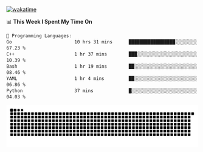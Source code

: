 [![wakatime](https://wakatime.com/badge/user/384f91c6-4eee-411f-8f3b-1b691f58a544.svg)](https://wakatime.com/@384f91c6-4eee-411f-8f3b-1b691f58a544)

<!--START_SECTION:waka-->
📊 **This Week I Spent My Time On** 

```text
💬 Programming Languages: 
Go                       10 hrs 31 mins      █████████████████░░░░░░░░   67.23 % 
C++                      1 hr 37 mins        ███░░░░░░░░░░░░░░░░░░░░░░   10.39 % 
Bash                     1 hr 19 mins        ██░░░░░░░░░░░░░░░░░░░░░░░   08.46 % 
YAML                     1 hr 4 mins         ██░░░░░░░░░░░░░░░░░░░░░░░   06.86 % 
Python                   37 mins             █░░░░░░░░░░░░░░░░░░░░░░░░   04.03 % 
```


<!--END_SECTION:waka-->

<picture>
  <source media="(prefers-color-scheme: dark)" srcset="https://raw.githubusercontent.com/fuwx295/fuwx295/output/github-contribution-grid-snake-dark.svg">
  <source media="(prefers-color-scheme: light)" srcset="https://raw.githubusercontent.com/fuwx295/fuwx295/output/github-contribution-grid-snake.svg">
  <img alt="github contribution grid snake animation" src="https://raw.githubusercontent.com/fuwx295/fuwx295/output/github-contribution-grid-snake.svg">
</picture>
